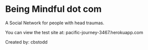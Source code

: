 # Being Mindful dot com

A Social Network for people with head traumas.

You can view the test site at: pacific-journey-3467.herokuapp.com

Created by: cbstodd
